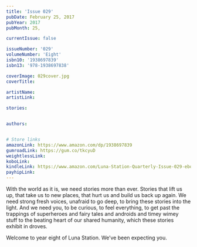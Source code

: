 ```yaml
---
title: 'Issue 029'
pubDate: February 25, 2017
pubYear: 2017
pubMonth: 25,

currentIssue: false

issueNumber: '029'
volumeNumber: 'Eight'
isbn10: '1938697839'
isbn13: '978-1938697838'

coverImage: 029cover.jpg
coverTitle:

artistName:
artistLink:

stories: 


authors: 


# Store links
amazonLink: https://www.amazon.com/dp/1938697839
gumroadLink: https://gum.co/tkcyuD
weightlessLink: 
koboLink:
kindleLink: https://www.amazon.com/Luna-Station-Quarterly-Issue-029-ebook/dp/B06XD3RG34
payhipLink: 
---
```

With the world as it is, we need stories more than ever. Stories that lift us up, that take us to new places, that hurt us and build us back up again. We need strong fresh voices, unafraid to go deep, to bring these stories into the light. And we need you, to be curious, to feel everything, to get past the trappings of superheroes and fairy tales and androids and timey wimey stuff to the beating heart of our shared humanity, which these stories exhibit in droves.

Welcome to year eight of Luna Station. We’ve been expecting you.
        
